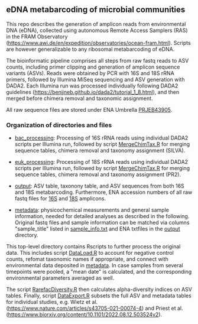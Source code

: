 ## eDNA metabarcoding of microbial communities  

This repo describes the generation of amplicon reads from environmental DNA (eDNA), collected using autonomous Remote Access Samplers (RAS) in the FRAM Observatory (https://www.awi.de/en/expedition/observatories/ocean-fram.html). Scripts are however generalizable to any ribosomal metabarcoding of eDNA. 

The bioinformatic pipeline comprises all steps from raw fastq reads to ASV counts, including primer clipping and generation of amplicon sequence variants (ASVs). Reads were obtained by PCR with 16S and 18S rRNA primers, followed by Illumina MiSeq sequencing and ASV generation with DADA2. Each Illumina run was processed individually following DADA2 guidelines (https://benjjneb.github.io/dada2/tutorial_1_8.html), and then merged before chimera removal and taxonomic assignment. 

All raw sequence files are stored under ENA Umbrella [PRJEB43905](https://www.ebi.ac.uk/ena/browser/view/PRJEB43905).

### Organization of directories and files 

- [bac_processing](./bac_processing): Processing of 16S rRNA reads using individual DADA2 scripts per Illumina run, followed by script [MergeChimTax.R](./bac_processing/MergeChimTax.R) for merging sequence tables, chimera removal and taxonomy assignment (SILVA). 

- [euk_processing](./euk_processing): Processing of 18S rRNA reads using individual DADA2 scripts per Illumina run, followed by script [MergeChimTax.R](./euk_processing/MergeChimTax.R) for merging sequence tables, chimera removal and taxonomy assignment (PR2). 

- [output](./output): ASV table, taxonony table, and ASV sequences from both 16S and 18S metabarcoding. Furthermore, ENA accession numbers of all raw fastq files for [16S](./output/ENA_16S_fastq.txt) and [18S](./output/ENA_18S_fastq.txt) amplicons. 

- [metadata](./metadata):  physicochemical measurements and general sample information, needed for detailed analyses as described in the following. Original fastq files and sample information can be matched via columns "sample_title" listed in [sample_info.txt](./metadata/sample_info.txt) and ENA txtfiles in the [output](./output) directory.

This top-level directory contains Rscripts to further process the original data. This includes script [DataLoad.R](./DataLoad.R) to account for negative control counts, refomat taxonomic names if appropriate, and connect with environmental data deposited in [metadata](./metadata). In case samples from several timepoints were pooled, a "mean date" is calculated, and the corresponding environmental parameters averaged as well. 

The script [RarefacDiversity.R](./RarefacDiversity.R) then calculates alpha-diversity indices on ASV tables. Finally, script [DataExport.R](./DataExport.R) subsets the full ASV and metadata tables for individual studies, e.g. Wietz et al. (https://www.nature.com/articles/s43705-021-00074-4) and Priest et al. (https://www.biorxiv.org/content/10.1101/2022.08.12.503524v2).
